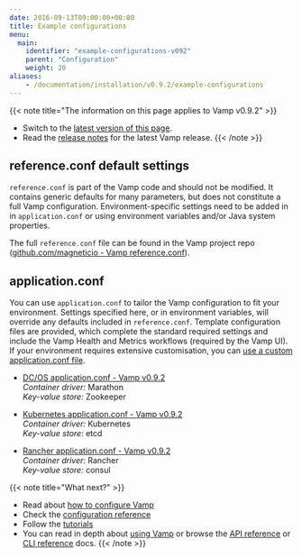 ```yaml
---
date: 2016-09-13T09:00:00+00:00
title: Example configurations
menu:
  main:
    identifier: "example-configurations-v092"
    parent: "Configuration"
    weight: 20
aliases:
    - /documentation/installation/v0.9.2/example-configurations
---
```


{{< note title="The information on this page applies to Vamp v0.9.2" >}}

* Switch to the [latest version of this page](/documentation/configure/example-configurations).
* Read the [release notes](/documentation/release-notes/latest) for the latest Vamp release.
{{< /note >}}


## reference.conf default settings
`reference.conf` is part of the Vamp code and should not be modified. It contains generic defaults for many parameters, but does not constitute a full Vamp configuration. Environment-specific settings need to be added in in `application.conf` or using environment variables and/or Java system properties.  

The full `reference.conf` file can be found in the Vamp project repo ([github.com/magneticio - Vamp reference.conf](https://github.com/magneticio/vamp/blob/master/bootstrap/src/main/resources/reference.conf)).

## application.conf
You can use `application.conf` to tailor the Vamp configuration to fit your environment. Settings specified here, or in environment variables, will override any defaults included in `reference.conf`. Template configuration files are provided, which complete the standard required settings and include the Vamp Health and Metrics workflows (required by the Vamp UI).  If your environment requires extensive customisation, you can [use a custom application.conf file](/documentation/configure/v0.9.2/configure-vamp/#use-a-custom-application-conf-file).


* [DC/OS application.conf - Vamp v0.9.2](https://github.com/magneticio/vamp-docker-images/blob/0.9.2/vamp-dcos/application.conf)  
  _Container driver:_ Marathon  
  _Key-value store:_ Zookeeper

  
* [Kubernetes application.conf - Vamp v0.9.2](https://github.com/magneticio/vamp-docker-images/blob/0.9.2/vamp-kubernetes/application.conf)  
  _Container driver:_ Kubernetes  
  _Key-value store:_ etcd
  
* [Rancher application.conf - Vamp v0.9.2](https://github.com/magneticio/vamp-docker-images/blob/0.9.2/vamp-rancher/application.conf)  
  _Container driver:_ Rancher  
  _Key-value store:_ consul


{{< note title="What next?" >}}
* Read about [how to configure Vamp](documentation/configure/v0.9.2/configure-vamp)
* Check the [configuration reference](documentation/configure/configuration-reference)
* Follow the [tutorials](/documentation/tutorials/overview)
* You can read in depth about [using Vamp](/documentation/using-vamp/artifacts/) or browse the [API reference](/documentation/api/api-reference/) or [CLI reference](/documentation/cli/cli-reference/) docs.
{{< /note >}}
